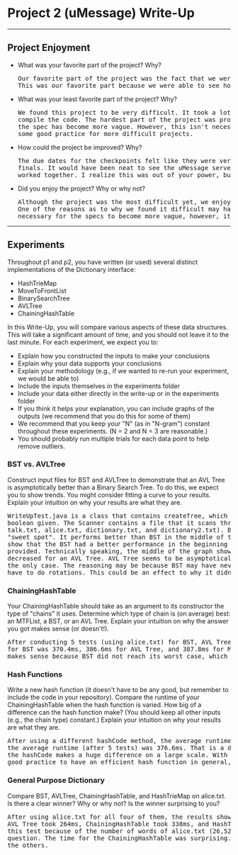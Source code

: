 # Project 2 (uMessage) Write-Up #
--------

## Project Enjoyment ##
- What was your favorite part of the project? Why?
  <pre>Our favorite part of the project was the fact that we were able to create and implement our own data structures.
  This was our favorite part because we were able to see how they were actually constructed.</pre>

- What was your least favorite part of the project? Why?
  <pre>We found this project to be very difficult. It took a lot of time to come up with results that would allow us to
  compile the code. The hardest part of the project was probably constructing things with very little information, as
  the spec has become more vague. However, this isn't necessarily a bad thing. We are new to the vague specs, so this is
  some good practice for more difficult projects.</pre>

- How could the project be improved? Why?
  <pre>The due dates for the checkpoints felt like they were very close to each other. Perhaps because it was close to
  finals. It would have been neat to see the uMessage server working as well! We would have been able to see how the 
  worked together. I realize this was out of your power, but we're not even mad!</pre>

- Did you enjoy the project?  Why or why not?
  <pre>Although the project was the most difficult yet, we enjoyed it overall because it was a great learning experience.
  One of the reasons as to why we found it difficult may have been because of how vague the spec was. I understand it's
  necessary for the specs to become more vague, however, it does take time to adjust.</pre>
    
-----

## Experiments ##
Throughout p1 and p2, you have written (or used) several distinct implementations of the Dictionary interface:
 - HashTrieMap 
 - MoveToFrontList
 - BinarySearchTree
 - AVLTree
 - ChainingHashTable
 
 In this Write-Up, you will compare various aspects of these data structures.  This will take a significant amount of
 time, and you should not leave it to the last minute.  For each experiment, we expect you to:
 - Explain how you constructed the inputs to make your conclusions
 - Explain why your data supports your conclusions
 - Explain your methodology (e.g., if we wanted to re-run your experiment, we would be able to)
 - Include the inputs themselves in the experiments folder
 - Include your data either directly in the write-up or in the experiments folder
 - If you think it helps your explanation, you can include graphs of the outputs (we recommend that you do this for some of them)
 - We recommend that you keep your "N" (as in "N-gram") constant throughout these experiments. (N = 2 and N = 3 are reasonable.) 
 - You should probably run multiple trials for each data point to help remove outliers.


### BST vs. AVLTree ###
Construct input files for BST and AVLTree to demonstrate that an AVL Tree is asymptotically better
than a Binary Search Tree. To do this, we expect you to show trends.  You might consider fitting a curve to
your results. Explain your intuition on why your results are what they are.
<pre>WriteUpTest.java is a class that contains createTree, which constructs either a BST or an AVL Tree based on the
boolean given. The Scanner contains a file that it scans through. We tested five different files (adventures.txt,
talk.txt, alice.txt, dictionary.txt, and dictionary2.txt). Based on our results, we discovered that AVL Tree has a
"sweet spot". It performs better than BST in the middle of the graph, which is provided in the PDF. However, our results
show that the BST had a better performance in the beginning and the end of the graph. Along with the graph, the data is
provided. Technically speaking, the middle of the graph shows that when the number of words increased, the runtime
decreased for an AVL Tree. AVL Tree seems to be asymptotically better than BST around 25,000 words, but it seems to be
the only case. The reasoning may be because BST may have never experienced its worst case. In addition, AVL Tree does
have to do rotations. This could be an effect to why it didn't perform as well as BST.</pre>

### ChainingHashTable ###
Your ChainingHashTable should take as an argument to its constructor the type of "chains" it uses.  Determine
which type of chain is (on average) best: an MTFList, a BST, or an AVL Tree.  Explain your intuition on why
the answer you got makes sense (or doesn't!). 
<pre>After conducting 5 tests (using alice.txt) for BST, AVL Tree, and MTFList, the results showed the average runtime
for BST was 370.4ms, 386.6ms for AVL Tree, and 387.8ms for MTFList. BST was the average winner by more than 15ms. This
makes sense because BST did not reach its worst case, which is O(n).</pre>
 
### Hash Functions ###
Write a new hash function (it doesn't have to be any good, but remember to include the code in your repository).
Compare the runtime of your ChainingHashTable when the hash function is varied.  How big of a difference can the
hash function make?  (You should keep all other inputs (e.g., the chain type) constant.)  Explain your intuition on
why your results are what they are.
<pre>After using a different hashCode method, the average runtime (after 5 tests) was 382.4ms. With the rehash method, 
the average runtime (after 5 tests) was 376.6ms. That is a difference of 5.8ms. Although this may seem insignificant,
the hashCode makes a huge difference on a large scale. With bigger files, the difference may be much greater. It's
good practice to have an efficient hash function in general, but most importantly on a larger scale of data.</pre>

### General Purpose Dictionary ###
Compare BST, AVLTree, ChainingHashTable, and HashTrieMap on alice.txt.  Is
there a clear winner?  Why or why not?  Is the winner surprising to you?
<pre>After using alice.txt for all four of them, the results showed that AVL Tree was the clear winner. BST took 289ms,
AVL Tree took 264ms, ChainingHashTable took 338ms, and HashTrieMap took 300ms. It made sense to see that AVL Tree won 
this test because of the number of words of alice.txt (26,524 words). Our graphs showed this previously for the first
question. The time for the ChainingHashTable was surprising. We did not expect it to be as slow as it was compared to
the others.</pre>

